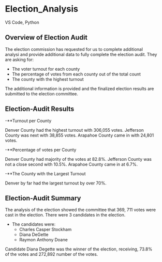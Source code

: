 # Election_Analysis
VS Code, Python
## Overview of Election Audit
The election commission has requested for us to complete additional analysi and provide additional data to fully complete the election audit. They are asking for:

- The voter turnout for each county
- The percentage of votes from each county out of the total count
- The county with the highest turnout

The additional information is provided and the finalized election results are submitted to the election committee.

## Election-Audit Results 


-**Turnout per County

Denver County had the highest turnout with 306,055 votes.
Jefferson County was next with 38,855 votes.
Arapahoe County came in with 24,801 votes.

-**Percentage of votes per County

Denver County had majority of the votes at 82.8%.
Jefferson County was not a close second with 10.5%.
Arapahoe County came in at 6.7%.

-**The County with the Largest Turnout

Denver by far had the largest turnout by over 70%.


## Election-Audit Summary
The analysis of the election showed the committee that 369, 711 votes were cast in the election. There were 3 candidates in the election. 

- The candidates were:
    - Charles Casper Stockham
    - Diana DeGette
    - Raymon Anthony Doane

Candidate Diana Degette was the winner of the election, receiving, 73.8% of the votes and 272,892 number of the votes.
    

   
   
    
